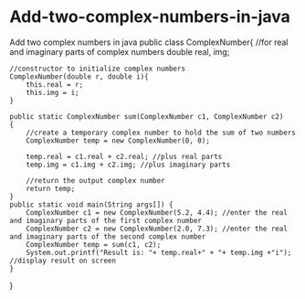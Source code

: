 # Add-two-complex-numbers-in-java
Add two complex numbers in java
public class ComplexNumber{
    //for real and imaginary parts of complex numbers
    double real, img;
 
    //constructor to initialize complex numbers
    ComplexNumber(double r, double i){
        this.real = r;
        this.img = i;
    }
 
    public static ComplexNumber sum(ComplexNumber c1, ComplexNumber c2)
    {
        //create a temporary complex number to hold the sum of two numbers
        ComplexNumber temp = new ComplexNumber(0, 0);
 
        temp.real = c1.real + c2.real; //plus real parts
        temp.img = c1.img + c2.img; //plus imaginary parts
 
        //return the output complex number
        return temp;
    }
    public static void main(String args[]) {
        ComplexNumber c1 = new ComplexNumber(5.2, 4.4); //enter the real and imaginary parts of the first complex number
        ComplexNumber c2 = new ComplexNumber(2.0, 7.3); //enter the real and imaginary parts of the second complex number
        ComplexNumber temp = sum(c1, c2);
        System.out.printf("Result is: "+ temp.real+" + "+ temp.img +"i"); //display result on screen
    }
}
